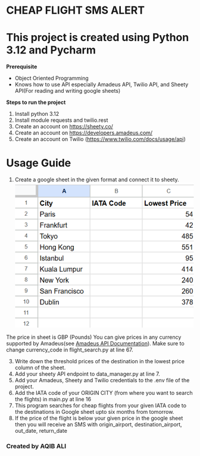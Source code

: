 # CHEAP FLIGHT SMS ALERT
# This project is created using Python 3.12 and Pycharm

**Prerequisite**
- Object Oriented Programming
- Knows how to use API especially Amadeus API,  Twilio API, and Sheety API(For reading and writing google sheets)

**Steps to run the project**
1. Install python 3.12
2. Install module requests and twilio.rest
3. Create an account on https://sheety.co/
4. Create an account on https://developers.amadeus.com/
5. Create an account on Twilio (https://www.twilio.com/docs/usage/api)

# Usage Guide
1. Create a google sheet in the given format and connect it to sheety.
![Sheet Image](./sheet_screenshot.png)

  The price in sheet is GBP (Pounds)
  You can give prices in any currency supported by Amadeus(see [Amadeus API Documentation](https://developers.amadeus.com/self-service/category/flights/api-doc/flight-offers-search/api-reference)).
  Make sure to change currency_code in flight_search.py at line 67. 

3. Write down the threshold prices of the destination in the lowest price column of the sheet.
4. Add your sheety API endpoint to data_manager.py at line 7.
5. Add your Amadeus, Sheety and Twilio credentials to the .env file of the project.
6. Add the IATA code of your ORIGIN CITY (from where you want to search the flights) in main.py at line 16
7. This program searches for cheap flights from your given IATA code to the destinations in Google sheet upto six months from tomorrow.
8. If the price of the flight is below your given price in the google sheet then you will receive an SMS with origin_airport, destination_airport, out_date, return_date

### Created by AQIB ALI
